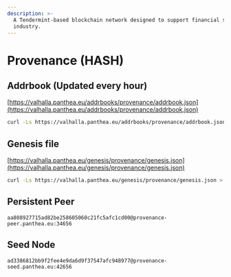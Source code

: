 ```yaml
---
description: >-
  A Tendermint-based blockchain network designed to support financial service
  industry.
---
```


# Provenance (HASH)

## Addrbook (Updated every hour) <a href="#addrbook" id="addrbook"></a>

[https://valhalla.panthea.eu/addrbooks/provenance/addrbook.json](https://valhalla.panthea.eu/addrbooks/provenance/addrbook.json)

```bash
curl -Ls https://valhalla.panthea.eu/addrbooks/provenance/addrbook.json > $HOME/.provenanced/config/addrbook.json
```

## Genesis file

[https://valhalla.panthea.eu/genesis/provenance/genesis.json](https://valhalla.panthea.eu/genesis/provenance/genesis.json)

```bash
curl -Ls https://valhalla.panthea.eu/genesis/provenance/genesis.json > $HOME/.provenanced/config/genesis.json
```

## Persistent Peer

```uri
aa808927715ad82be258605060c21fc5afc1cd00@provenance-peer.panthea.eu:34656
```

## Seed Node

```url
ad3386812bb9f2fee4e9da6d9f37547afc948977@provenance-seed.panthea.eu:42656
```
